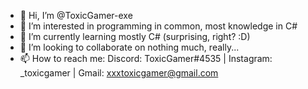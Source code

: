 - 👋 Hi, I’m @ToxicGamer-exe
- 👀 I’m interested in programming in common, most knowledge in C#
- 🌱 I’m currently learning mostly C# (surprising, right? :D)
- 💞️ I’m looking to collaborate on nothing much, really...
- 📫 How to reach me: Discord: ToxicGamer#4535 | Instagram: _toxicgamer | Gmail: xxxtoxicgamer@gmail.com

<!---
ToxicGamer-exe/ToxicGamer-exe is a ✨ special ✨ repository because its `README.md` (this file) appears on your GitHub profile.
You can click the Preview link to take a look at your changes.
--->
